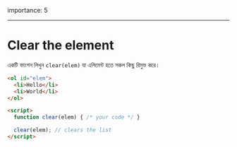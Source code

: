 importance: 5

---

# Clear the element

একটি ফাংশন লিখুন `clear(elem)` যা এলিমেন্ট হতে সকল কিছু রিমুভ করে।

```html run height=60
<ol id="elem">
  <li>Hello</li>
  <li>World</li>
</ol>

<script>
  function clear(elem) { /* your code */ }

  clear(elem); // clears the list
</script>
```

